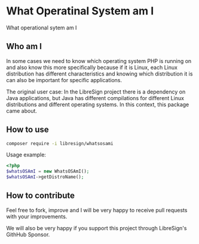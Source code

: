 # What Operatinal System am I

What operational sytem am I

## Who am I

In some cases we need to know which operating system PHP is running on and also know this more specifically because if it is Linux, each Linux distribution has different characteristics and knowing which distribution it is can also be important for specific applications.

The original user case:
In the LibreSign project there is a dependency on Java applications, but Java has different compilations for different Linux distributions and different operating systems. In this context, this package came about.

## How to use

```bash
composer require -i libresign/whatsosami
```

Usage example:

```php
<?php
$whatsOSAmI = new WhatsOSAmI();
$whatsOSAmI->getDistroName();
```

## How to contribute

Feel free to fork, improve and I will be very happy to receive pull requests with your improvements.

We will also be very happy if you support this project through LibreSign's GithHub Sponsor.

